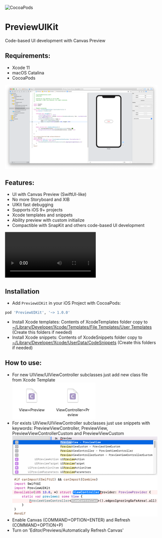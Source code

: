 ![CocoaPods](https://cocoapod-badges.herokuapp.com/v/PreviewUIKit/badge.png)

# PreviewUIKit
Code-based UI development with Canvas Preview

## Requirements:
- Xcode 11
- macOS Catalina
- CocoaPods

![Screenshot](/resources/1.png)

## Features:
- UI with Canvas Preview (SwiftUI-like)
- No more Storyboard and XIB
- UIKit fast debugging 
- Supports iOS 9+ projects
- Xcode templates and snippets
- Ability preview with custom initialize
- Compactible with SnapKit and others code-based UI development

![Demo](/resources/demo.mov)

## Installation
- Add `PreviewUIKit` in your iOS Project with CocoaPods:
```ruby
pod 'PreviewUIKit', '~> 1.0.0'
```
- Install Xcode templates: Contents of XcodeTemplates folder copy to <ins>~/Library/Developer/Xcode/Templates/File Templates/User Templates</ins> (Create this folders if needed)
- Install Xcode snippets: Contents of XcodeSnippets folder copy to <ins>~/Library/Developer/Xcode/UserData/CodeSnippets</ins> (Create this folders if needed)

## How to use:

- For new UIView/UIViewController subclasses just add new class file from Xcode Template  
![Screenshot](/resources/2.png)
- For exists UIView/UIViewController subclasses just use snippets with keywords: PreviewViewController, PreviewView, PreviewViewControllerCustom and PreviewViewCustom
![Screenshot](/resources/3.png)
![Screenshot](/resources/4.png)
- Enable Canvas (COMMAND+OPTION+ENTER) and Refresh (COMMAND+OPTION+P)
- Turn on 'Editor/Previews/Automatically Refresh Canvas'
